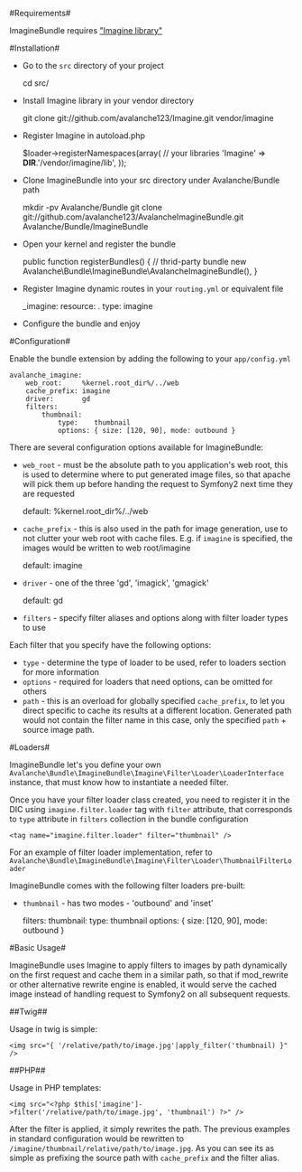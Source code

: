 #Requirements#

ImagineBundle requires ["Imagine library"](/avalanche123/Imagine)

#Installation#

 - Go to the `src` directory of your project

    
    cd src/
    

 - Install Imagine library in your vendor directory

    
    git clone git://github.com/avalanche123/Imagine.git vendor/imagine
    

 - Register Imagine in autoload.php

    
    $loader->registerNamespaces(array(
        // your libraries
        'Imagine' => __DIR__.'/vendor/imagine/lib',
    ));
    

 - Clone ImagineBundle into your src directory under Avalanche/Bundle path

    
    mkdir -pv Avalanche/Bundle
    git clone git://github.com/avalanche123/AvalancheImagineBundle.git Avalanche/Bundle/ImagineBundle
    

 - Open your kernel and register the bundle

    
    public function registerBundles()
    {
        // thrid-party bundle
        new Avalanche\Bundle\ImagineBundle\AvalancheImagineBundle(),
    }
    

 - Register Imagine dynamic routes in your `routing.yml` or equivalent file

    
    _imagine:
        resource: .
        type:     imagine
    

 - Configure the bundle and enjoy

#Configuration#

Enable the bundle extension by adding the following to your `app/config.yml`
    
    avalanche_imagine:
        web_root:     %kernel.root_dir%/../web
        cache_prefix: imagine
        driver:       gd
        filters:
            thumbnail:
                type:    thumbnail
                options: { size: [120, 90], mode: outbound }
    
There are several configuration options available for ImagineBundle:

 - `web_root` - must be the absolute path to you application's web root, this is used to determine where to put generated image files, so that apache will pick them up before handing the request to Symfony2 next time they are requested
 
    default: %kernel.root_dir%/../web

 - `cache_prefix` - this is also used in the path for image generation, use to not clutter your web root with cache files. E.g. if `imagine` is specified, the images would be written to web root/imagine

    default: imagine

 - `driver` - one of the three 'gd', 'imagick', 'gmagick'

    default: gd

 - `filters` - specify filter aliases and options along with filter loader types to use

Each filter that you specify have the following options:

 - `type` - determine the type of loader to be used, refer to loaders section for more information
 - `options` - required for loaders that need options, can be omitted for others
 - `path` - this is an overload for globally specified `cache_prefix`, to let you direct specific to cache its results at a different location. Generated path would not contain the filter name in this case, only the specified `path` + source image path.

#Loaders#

ImagineBundle let's you define your own `Avalanche\Bundle\ImagineBundle\Imagine\Filter\Loader\LoaderInterface` instance, that must know how to instantiate a needed filter.

Once you have your filter loader class created, you need to register it in the DIC using `imagine.filter.loader` tag with `filter` attribute, that corresponds to `type` attribute in `filters` collection in the bundle configuration
    
    <tag name="imagine.filter.loader" filter="thumbnail" />
    
For an example of filter loader implementation, refer to `Avalanche\Bundle\ImagineBundle\Imagine\Filter\Loader\ThumbnailFilterLoader`

ImagineBundle comes with the following filter loaders pre-built:

* `thumbnail` - has two modes - 'outbound' and 'inset'

    
    filters:
        thumbnail:
            type:    thumbnail
            options: { size: [120, 90], mode: outbound }
    

#Basic Usage#

ImagineBundle uses Imagine to apply filters to images by path dynamically on the first request and cache them in a similar path, so that if mod_rewrite or other alternative rewrite engine is enabled, it would serve the cached image instead of handling request to Symfony2 on all subsequent requests.

##Twig##

Usage in twig is simple:
    
    <img src="{ '/relative/path/to/image.jpg'|apply_filter('thumbnail) }" />
    
##PHP##

Usage in PHP templates:
    
    <img src="<?php $this['imagine']->filter('/relative/path/to/image.jpg', 'thumbnail') ?>" />
    
After the filter is applied, it simply rewrites the path.
The previous examples in standard configuration would be rewritten to `/imagine/thumbnail/relative/path/to/image.jpg`. As you can see its as simple as prefixing the source path with `cache_prefix` and the filter alias.
